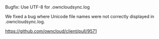Bugfix: Use UTF-8 for .owncloudsync.log

We fixed a bug where Unicode file names were not correctly displayed in .owncloudsync.log.

https://github.com/owncloud/client/pull/9571
